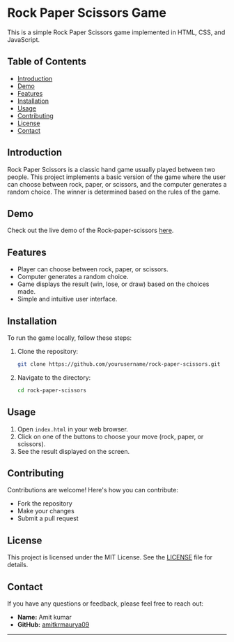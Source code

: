 # Rock Paper Scissors Game

This is a simple Rock Paper Scissors game implemented in HTML, CSS, and JavaScript.

## Table of Contents

- [Introduction](#introduction)
- [Demo](#demo)
- [Features](#features)
- [Installation](#installation)
- [Usage](#usage)
- [Contributing](#contributing)
- [License](#license)
- [Contact](#contact)

## Introduction

Rock Paper Scissors is a classic hand game usually played between two people. This project implements a basic version of the game where the user can choose between rock, paper, or scissors, and the computer generates a random choice. The winner is determined based on the rules of the game.

## Demo


Check out the live demo of the Rock-paper-scissors [here](https://amitkrmaurya09.github.io/Rock-Paper-Scissors/).

## Features

- Player can choose between rock, paper, or scissors.
- Computer generates a random choice.
- Game displays the result (win, lose, or draw) based on the choices made.
- Simple and intuitive user interface.

## Installation

To run the game locally, follow these steps:

1. Clone the repository:
   ```sh
   git clone https://github.com/yourusername/rock-paper-scissors.git
2. Navigate to the directory:
   ```sh
   cd rock-paper-scissors


## Usage

1. Open `index.html` in your web browser.
2. Click on one of the buttons to choose your move (rock, paper, or scissors).
3. See the result displayed on the screen.

## Contributing

Contributions are welcome! Here's how you can contribute:

- Fork the repository
- Make your changes
- Submit a pull request

## License

This project is licensed under the MIT License. See the [LICENSE](LICENSE) file for details.


## Contact

If you have any questions or feedback, please feel free to reach out:

- **Name:** Amit kumar
- **GitHub:** [amitkrmaurya09](https://github.com/amitkrmaurya09)

---
